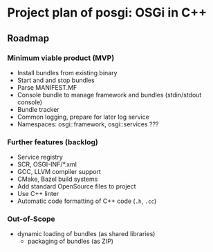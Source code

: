 # Project plan of posgi: OSGi in C++

## Roadmap

### Minimum viable product (MVP)

* Install bundles from existing binary
* Start and and stop bundles
* Parse MANIFEST.MF
* Console bundle to manage framework and bundles (stdin/stdout console)
* Bundle tracker
* Common logging, prepare for later log service
* Namespaces: osgi::framework, osgi::services ???

### Further features (backlog)

* Service registry
* SCR, OSGI-INF/*.xml
* GCC, LLVM compiler support
* CMake, Bazel build systems
* Add standard OpenSource files to project
* Use C++ linter
* Automatic code formatting of C++ code (`.h`, `.cc`)

### Out-of-Scope

* dynamic loading of bundles (as shared libraries)
  * packaging of bundles (as ZIP)
